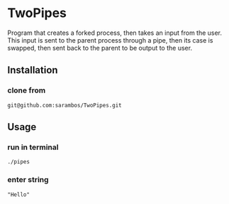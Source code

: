  # TwoPipes
Program that creates a forked process, then takes an input from the user. 
This input is sent to the parent process through a pipe, then its case is swapped,
then sent back to the parent to be output to the user.

## Installation
### clone from
```
git@github.com:sarambos/TwoPipes.git
```
## Usage
### run in terminal
```
./pipes
```
### enter string
```
"Hello"
```
